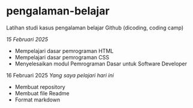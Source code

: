# pengalaman-belajar
Latihan studi kasus pengalaman belajar Github (dicoding, coding camp)

*15 Februari 2025*
- Mempelajari dasar pemrograman HTML
- Mempelajari dasar pemrograman CSS
- Menyelesaikan modul Pemrograman Dasar untuk Software Developer

16 Februari 2025
*Yang saya pelajari hari ini*
- Membuat repository
- Membuat file Readme
- Format markdown
